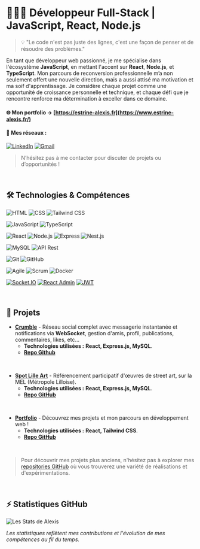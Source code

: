 # 👨🏼‍💻 Développeur Full-Stack | JavaScript, React, Node.js

> 💡 "Le code n'est pas juste des lignes, c'est une façon de penser et de résoudre des problèmes."

En tant que développeur web passionné, je me spécialise dans l'écosystème **JavaScript**, en mettant l'accent sur **React**, **Node.js**, et **TypeScript**. Mon parcours de reconversion professionnelle m’a non seulement offert une nouvelle direction, mais a aussi attisé ma motivation et ma soif d'apprentissage. Je considère chaque projet comme une opportunité de croissance personnelle et technique, et chaque défi que je rencontre renforce ma détermination à exceller dans ce domaine.

#### 🌐 Mon portfolio -> [https://estrine-alexis.fr](https://www.estrine-alexis.fr/)

#### 🔗 Mes réseaux :

[![LinkedIn](https://img.shields.io/badge/LinkedIn-0A66C2?style=for-the-badge&logo=linkedin&logoColor=white)](https://www.linkedin.com/in/alexis-estrine/)
[![Gmail](https://img.shields.io/badge/Gmail-D14836?style=for-the-badge&logo=gmail&logoColor=white)](mailto:estrine.alexis@gmail.com)

> N’hésitez pas à me contacter pour discuter de projets ou d’opportunités !

<br>

## 🛠 Technologies & Compétences

![HTML](https://img.shields.io/badge/HTML-E34F26?style=for-the-badge&logo=html5&logoColor=white)
![CSS](https://img.shields.io/badge/CSS-1572B6?style=for-the-badge&logo=css3&logoColor=white)
![Tailwind CSS](https://img.shields.io/badge/Tailwind%20CSS-38B2AC?style=for-the-badge&logo=tailwind-css&logoColor=white)

![JavaScript](https://img.shields.io/badge/JavaScript-F7DF1E?style=for-the-badge&logo=javascript&logoColor=black)
![TypeScript](https://img.shields.io/badge/TypeScript-007ACC?style=for-the-badge&logo=typescript&logoColor=white)

![React](https://img.shields.io/badge/React-61DAFB?style=for-the-badge&logo=react&logoColor=black)
![Node.js](https://img.shields.io/badge/Node.js-339933?style=for-the-badge&logo=nodedotjs&logoColor=white)
![Express](https://img.shields.io/badge/Express-000000?style=for-the-badge&logo=express&logoColor=white)
![Nest.js](https://img.shields.io/badge/NestJS-E0234E?style=for-the-badge&logo=nestjs&logoColor=white)

![MySQL](https://img.shields.io/badge/MySQL-4479A1?style=for-the-badge&logo=mysql&logoColor=white)
![API Rest](https://img.shields.io/badge/API%20Rest-000000?style=for-the-badge&logo=api&logoColor=white)

![Git](https://img.shields.io/badge/Git-F05032?style=for-the-badge&logo=git&logoColor=white)
![GitHub](https://img.shields.io/badge/GitHub-181717?style=for-the-badge&logo=github&logoColor=white)

![Agile](https://img.shields.io/badge/Agile-FF6F20?style=for-the-badge&logo=agile&logoColor=white)
![Scrum](https://img.shields.io/badge/Scrum-DA3B28?style=for-the-badge&logo=scrum&logoColor=white)
![Docker](https://img.shields.io/badge/Docker-2496ED?style=for-the-badge&logo=docker&logoColor=white)

[![Socket.IO](https://img.shields.io/badge/Socket.IO-010101?style=for-the-badge&logo=socket.io&logoColor=white)](https://socket.io/)
[![React Admin](https://img.shields.io/badge/React_Admin-00A8E1?style=for-the-badge&logo=react&logoColor=white)](https://marmelab.com/react-admin/)
[![JWT](https://img.shields.io/badge/JWT-000000?style=for-the-badge&logo=json-web-tokens&logoColor=white)](https://jwt.io/)

<br>

## 💼 Projets
- **[Crumble](https://github.com/iSayZ/Crumble)** - Réseau social complet avec messagerie instantanée et notifications via **WebSocket**, gestion d'amis, profil, publications, commentaires, likes, etc... 
  - **Technologies utilisées :** **React, Express.js, MySQL**.
  - **[Repo Github](https://github.com/iSayZ/Crumble)**

<br>

- **[Spot Lille Art](https://spot-lille-art.utopland.net/)** - Référencement participatif d'œuvres de street art, sur la MEL (Métropole Lilloise). 
  - **Technologies utilisées :** **React, Express.js, MySQL**.
  - **[Repo GitHub](https://github.com/iSayZ/Spot-Lille-Art)**

<br>

- **[Portfolio](http://estrine-alexis.fr)** - Découvrez mes projets et mon parcours en développement web ! 
  - **Technologies utilisées :** **React, Tailwind CSS**.
  - **[Repo GitHub](https://github.com/iSayZ/Portfolio)**

<br>

> Pour découvrir mes projets plus anciens, n'hésitez pas à explorer mes [repositories GitHub](https://github.com/iSayZ?tab=repositories) où vous trouverez une variété de réalisations et d'expérimentations.

<br>

## ⚡ Statistiques GitHub
![Les Stats de Alexis](https://github-readme-stats.vercel.app/api?username=iSayZ&show_icons=true&theme=radical)

*Les statistiques reflètent mes contributions et l'évolution de mes compétences au fil du temps.*
